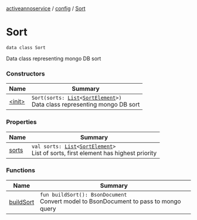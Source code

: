[activeannoservice](../../index.md) / [config](../index.md) / [Sort](./index.md)

# Sort

`data class Sort`

Data class representing mongo DB sort

### Constructors

| Name | Summary |
|---|---|
| [&lt;init&gt;](-init-.md) | `Sort(sorts: `[`List`](https://kotlinlang.org/api/latest/jvm/stdlib/kotlin.collections/-list/index.html)`<`[`SortElement`](../-sort-element/index.md)`>)`<br>Data class representing mongo DB sort |

### Properties

| Name | Summary |
|---|---|
| [sorts](sorts.md) | `val sorts: `[`List`](https://kotlinlang.org/api/latest/jvm/stdlib/kotlin.collections/-list/index.html)`<`[`SortElement`](../-sort-element/index.md)`>`<br>List of sorts, first element has highest priority |

### Functions

| Name | Summary |
|---|---|
| [buildSort](build-sort.md) | `fun buildSort(): BsonDocument`<br>Convert model to BsonDocument to pass to mongo query |
